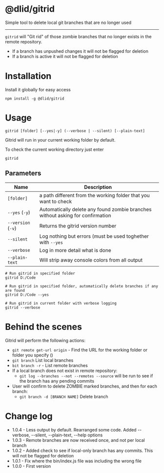 # @dlid/gitrid

Simple tool to delete local git branches that are no longer used

------------------------

`gitrid` will "Git rid" of those zombie branches that no longer exists in the remote repository.

- If a branch has unpushed changes it will not be flagged for deletion
- If a branch is active it will not be flagged for deletion

# Installation

Install it globally for easy access

    npm install -g @dlid/gitrid

# Usage

    gitrid [folder] [--yes|-y] (--verbose | --silent) [--plain-text]

Gitrid will run in your current working folder by default.

To check the current working directory just enter

    gitrid
    
## Parameters

| Name | Description  
|---|---
|`[folder]`|a path different from the working folder that you want to check
|`--yes` (`-y`) | Automatically delete any found zombie branches without asking for confirmation
|`--version` (`-v`) | Returns the gitrid version number
| `--silent` |   Log nothing but errors (must be used toghether with `--yes`
|`--verbose`|Log in more detail what is done
|`--plain-text`|Will strip away console colors from all output


```
# Run gitrid in specified folder
gitrid D:/Code

# Run gitrid in specified folder, automatically delete branches if any are found
gitrid D:/Code --yes

# Run gitrid in current folder with verbose logging
gitrid --verbose
```
# Behind the scenes

Gitrid will perform the following actions:

- `git remote get-url origin` - Find the URL for the working folder or folder you specify ()
- `git branch` List local branches
- `bit branch -r` - List remote branches
- If a local branch does not exist in remote repository:
    - `git log --branches --not --remotes --source` will be run to see if the branch has any pending commits
- User will confirm to delete ZOMBIE marked branches, and then for each branch:
    - `git branch -d [BRANCH NAME]` Delete branch

# Change log

- 1.0.4 - Less output by default. Rearranged some code. Added --verbose, --silent, --plain-text, --help options
- 1.0.3 - Remote branches are now received once, and not per local branch
- 1.0.2 - Added check to see if local-only branch has any commits. This will not be flagged for deletion
- 1.0.1 - Fix where the bin/index.js file was including the wrong file
- 1.0.0 - First version
